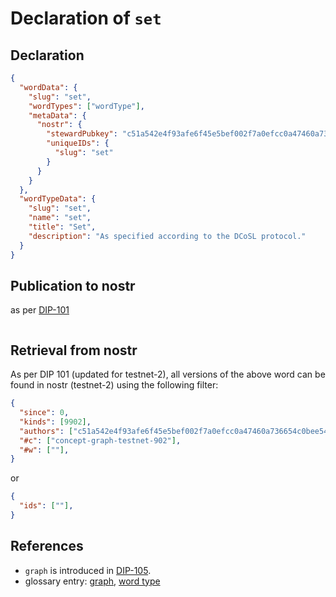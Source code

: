 # Declaration of `set`

## Declaration

```json
{
  "wordData": {
    "slug": "set",
    "wordTypes": ["wordType"],
    "metaData": {
      "nostr": {
        "stewardPubkey": "c51a542e4f93afe6f45e5bef002f7a0efcc0a47460a736654c0bee5402c482fa",
        "uniqueIDs": {
          "slug": "set"
        }
      }
    }
  },
  "wordTypeData": {
    "slug": "set",
    "name": "set",
    "title": "Set",
    "description": "As specified according to the DCoSL protocol."
  }
}
```

## Publication to nostr

as per [DIP-101](../101.md)

```json
```

## Retrieval from nostr

As per DIP 101 (updated for testnet-2), all versions of the above word can be found in nostr (testnet-2) using the following filter:

```json
{
  "since": 0,
  "kinds": [9902],
  "authors": ["c51a542e4f93afe6f45e5bef002f7a0efcc0a47460a736654c0bee5402c482fa"],
  "#c": ["concept-graph-testnet-902"],
  "#w": [""],
}
```

or

```json
{
  "ids": [""],
}
```

## References

- `graph` is introduced in [DIP-105](../105.md).
- glossary entry: [graph](../../../glossary/graph.md), [word type](../../../glossary/wordType.md)

